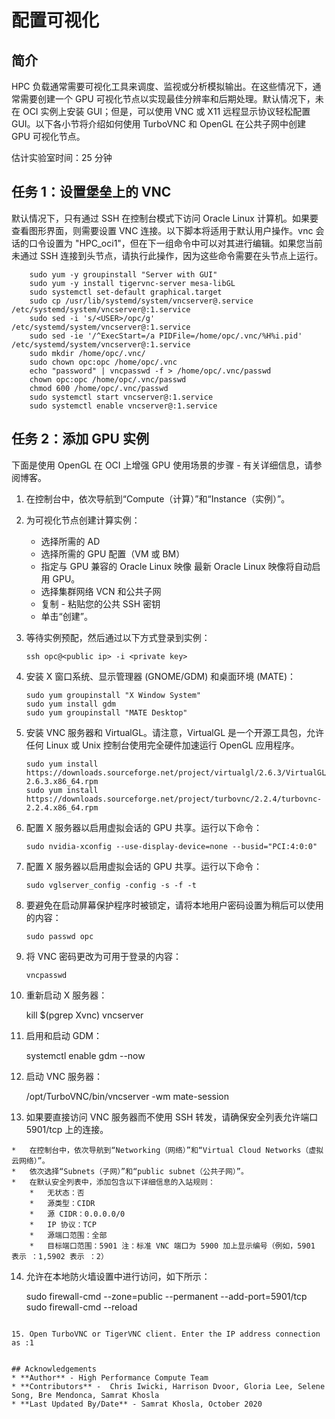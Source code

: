 # 配置可视化

## 简介

HPC 负载通常需要可视化工具来调度、监视或分析模拟输出。在这些情况下，通常需要创建一个 GPU 可视化节点以实现最佳分辨率和后期处理。默认情况下，未在 OCI 实例上安装 GUI；但是，可以使用 VNC 或 X11 远程显示协议轻松配置 GUI。以下各小节将介绍如何使用 TurboVNC 和 OpenGL 在公共子网中创建 GPU 可视化节点。

估计实验室时间：25 分钟

## 任务 1：设置堡垒上的 VNC

默认情况下，只有通过 SSH 在控制台模式下访问 Oracle Linux 计算机。如果要查看图形界面，则需要设置 VNC 连接。以下脚本将适用于默认用户操作。vnc 会话的口令设置为 "HPC\_oci1"，但在下一组命令中可以对其进行编辑。如果您当前未通过 SSH 连接到头节点，请执行此操作，因为这些命令需要在头节点上运行。

        sudo yum -y groupinstall "Server with GUI"
        sudo yum -y install tigervnc-server mesa-libGL
        sudo systemctl set-default graphical.target
        sudo cp /usr/lib/systemd/system/vncserver@.service /etc/systemd/system/vncserver@:1.service
        sudo sed -i 's/<USER>/opc/g' /etc/systemd/system/vncserver@:1.service
        sudo sed -ie '/^ExecStart=/a PIDFile=/home/opc/.vnc/%H%i.pid' /etc/systemd/system/vncserver@:1.service
        sudo mkdir /home/opc/.vnc/
        sudo chown opc:opc /home/opc/.vnc
        echo "password" | vncpasswd -f > /home/opc/.vnc/passwd
        chown opc:opc /home/opc/.vnc/passwd
        chmod 600 /home/opc/.vnc/passwd
        sudo systemctl start vncserver@:1.service
        sudo systemctl enable vncserver@:1.service
    

## 任务 2：添加 GPU 实例

下面是使用 OpenGL 在 OCI 上增强 GPU 使用场景的步骤 - 有关详细信息，请参阅博客。

1.  在控制台中，依次导航到“Compute（计算）”和“Instance（实例）”。
    
2.  为可视化节点创建计算实例：
    
    *   选择所需的 AD
    *   选择所需的 GPU 配置（VM 或 BM）
    *   指定与 GPU 兼容的 Oracle Linux 映像 最新 Oracle Linux 映像将自动启用 GPU。
    *   选择集群网络 VCN 和公共子网
    *   复制 - 粘贴您的公共 SSH 密钥
    *   单击“创建”。
3.  等待实例预配，然后通过以下方式登录到实例：
    
        ssh opc@<public ip> -i <private key> 
        
4.  安装 X 窗口系统、显示管理器 (GNOME/GDM) 和桌面环境 (MATE)：
    
        sudo yum groupinstall "X Window System"
        sudo yum install gdm
        sudo yum groupinstall "MATE Desktop"    
        
5.  安装 VNC 服务器和 VirtualGL。请注意，VirtualGL 是一个开源工具包，允许任何 Linux 或 Unix 控制台使用完全硬件加速运行 OpenGL 应用程序。
    
        sudo yum install https://downloads.sourceforge.net/project/virtualgl/2.6.3/VirtualGL-2.6.3.x86_64.rpm
        sudo yum install https://downloads.sourceforge.net/project/turbovnc/2.2.4/turbovnc-2.2.4.x86_64.rpm    
        
6.  配置 X 服务器以启用虚拟会话的 GPU 共享。运行以下命令：
    
        sudo nvidia-xconfig --use-display-device=none --busid="PCI:4:0:0"
        
7.  配置 X 服务器以启用虚拟会话的 GPU 共享。运行以下命令：
    
        sudo vglserver_config -config -s -f -t
        
8.  要避免在启动屏幕保护程序时被锁定，请将本地用户密码设置为稍后可以使用的内容：
    
        sudo passwd opc
        
9.  将 VNC 密码更改为可用于登录的内容：
    
        vncpasswd
        
10.  重新启动 X 服务器：
    
        kill $(pgrep Xvnc)
        vncserver
        
11.  启用和启动 GDM：
    
        systemctl enable gdm --now
        
12.  启动 VNC 服务器：
    
        /opt/TurboVNC/bin/vncserver -wm mate-session
        
13.  如果要直接访问 VNC 服务器而不使用 SSH 转发，请确保安全列表允许端口 5901/tcp 上的连接。
    
    *   在控制台中，依次导航到“Networking（网络）”和“Virtual Cloud Networks（虚拟云网络）”。
    *   依次选择“Subnets（子网）”和“public subnet（公共子网）”。
    *   在默认安全列表中，添加包含以下详细信息的入站规则：
        *   无状态：否
        *   源类型：CIDR
        *   源 CIDR：0.0.0.0/0
        *   IP 协议：TCP
        *   源端口范围：全部
        *   目标端口范围：5901 注：标准 VNC 端口为 5900 加上显示编号（例如，5901 表示 ：1,5902 表示 ：2）
14.  允许在本地防火墙设置中进行访问，如下所示：
    

     sudo firewall-cmd --zone=public --permanent --add-port=5901/tcp
     sudo firewall-cmd --reload
     ```
    15. Open TurboVNC or TigerVNC client. Enter the IP address connection as :1
    
    
    ## Acknowledgements
    * **Author** - High Performance Compute Team
    * **Contributors** -  Chris Iwicki, Harrison Dvoor, Gloria Lee, Selene Song, Bre Mendonca, Samrat Khosla
    * **Last Updated By/Date** - Samrat Khosla, October 2020